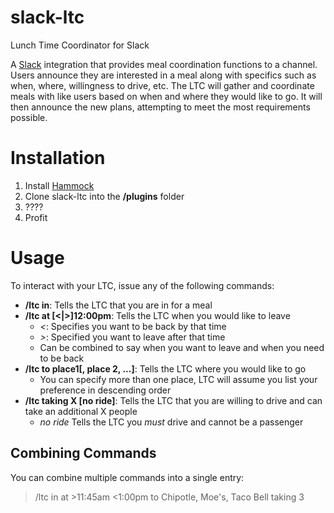 slack-ltc
=========

Lunch Time Coordinator for Slack

A [Slack](https://slack.com) integration that provides meal coordination functions to a channel.  Users announce they are interested in a meal along with specifics such as when, where, willingness to drive, etc.  The LTC will gather and coordinate meals with like users based on when and where they would like to go.  It will then announce the new plans, attempting to meet the most requirements possible.

Installation
============

1. Install [Hammock](https://github.com/tinyspeck/hammock)
2. Clone slack-ltc into the **/plugins** folder
3. ????
4. Profit

Usage
=====

To interact with your LTC, issue any of the following commands:

* **/ltc in**: Tells the LTC that you are in for a meal
* **/ltc at [<|>]12:00pm**: Tells the LTC when you would like to leave
  * *<*: Specifies you want to be back by that time
  * *>*: Specified you want to leave after that time
  * Can be combined to say when you want to leave and when you need to be back
* **/ltc to place1[, place 2, ...]**: Tells the LTC where you would like to go
  * You can specify more than one place, LTC will assume you list your preference in descending order
* **/ltc taking X [no ride]**: Tells the LTC that you are willing to drive and can take an additional X people
  * *no ride* Tells the LTC you *must* drive and cannot be a passenger

Combining Commands
------------------

You can combine multiple commands into a single entry:
> /ltc in at >11:45am <1:00pm to Chipotle, Moe's, Taco Bell taking 3
